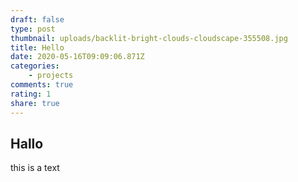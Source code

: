 ```yaml
---
draft: false
type: post
thumbnail: uploads/backlit-bright-clouds-cloudscape-355508.jpg
title: Hello
date: 2020-05-16T09:09:06.871Z
categories: 
    - projects
comments: true
rating: 1
share: true
---
```

## Hallo
this is a text